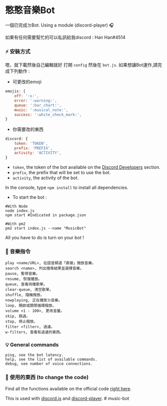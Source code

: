 # 憨憨音樂Bot
一個已完成ㄉBot. Using a module (discord-player) 🎧

如果有任何需要幫忙的可以私訊給我discord : Han Han#4514

### ⚡ 安裝方式

嗯，就下載然後自己編輯就好
打開 `config` 然後在 `bot.js`.
如果想讓Bot運作,請完成下列動作 :

- 可更改的emoji

```js
emojis: {
    off: ':x:',
    error: ':warning:',
    queue: ':bar_chart:',
    music: ':musical_note:',
    success: ':white_check_mark:',
}
```

- 你需要改的東西

```js
discord: {
    token: 'TOKEN',
    prefix: 'PREFIX',
    activity: 'ACTIVITY',
}
```

- `token`, the token of the bot available on the [Discord Developers](https://discordapp.com/developers/applications) section.
- `prefix`, the prefix that will be set to use the bot.
- `activity`, the activity of the bot.

In the console, type `npm install` to install all dependencies.

- To start the bot :

```
#With Node
node index.js
npm start #Indicated in package.json

#With pm2
pm2 start index.js --name "MusicBot"
```

All you have to do is turn on your bot !

### 🎵 音樂指令

```
play <name/URL>, 在語音頻道「直接」撥放音樂。
search <name>, 列出搜尋結果並選擇音樂。
pause, 暫停音樂。
resume, 恢復播放。
queue, 查看待播歌單。
clear-queue, 清空歌單。
shuffle, 隨機撥放。
nowplaying, 正在播放ㄉ音樂。
loop, 開啟或關閉循環撥放。
volume <1 - 100>, 更改音量。
skip, 跳過。
stop, 停止撥放。
filter <filter>, 過濾。
w-filters, 查看有過濾的東西。
```

### 💡 General commands

```
ping, see the bot latency.
help, see the list of available commands.
debug, see number of voice connections.
```

### 🏓 使用的東西 (to change the code)

Find all the functions available on the official code [right here](https://github.com/Androz2091/discord-player).

This is used with [discord.js](https://www.npmjs.com/package/discord.js) and [discord-player](https://www.npmjs.com/package/discord-player).
#   m u s i c - b o t  
 